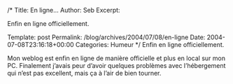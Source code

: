 /*
 Title: En ligne&#8230;
 Author: Seb
 Excerpt:  <p>Enfin en ligne officiellement.</p>
 Template: post
 Permalink: /blog/archives/2004/07/08/en-ligne
 Date: 2004-07-08T23:16:18+00:00
 Categories: Humeur
*/
Enfin en ligne officiellement.

<!--more-->

Mon weblog est enfin en ligne de manière officielle et plus en local sur mon PC. Finalement j&rsquo;avais peur d&rsquo;avoir quelques problèmes avec l&rsquo;hébergement qui n&rsquo;est pas excellent, mais ça à l&rsquo;air de bien tourner.